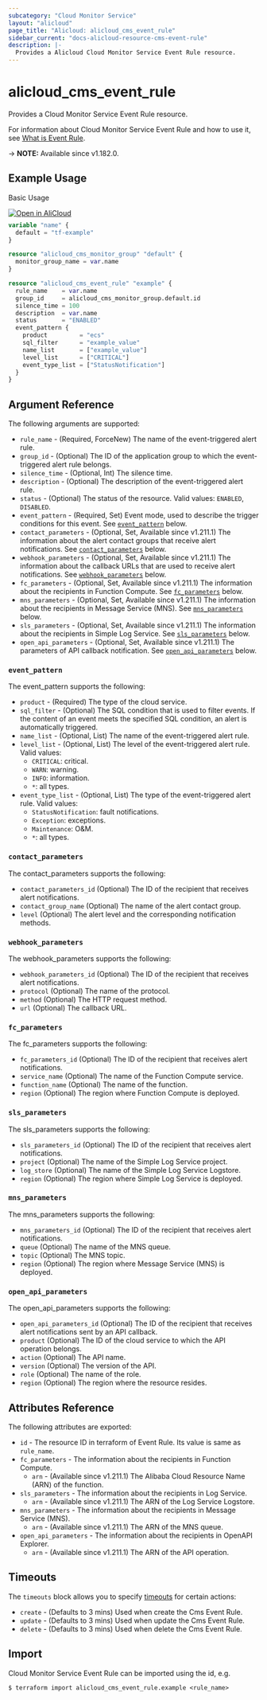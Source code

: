 ```yaml
---
subcategory: "Cloud Monitor Service"
layout: "alicloud"
page_title: "Alicloud: alicloud_cms_event_rule"
sidebar_current: "docs-alicloud-resource-cms-event-rule"
description: |-
  Provides a Alicloud Cloud Monitor Service Event Rule resource.
---
```


# alicloud_cms_event_rule

Provides a Cloud Monitor Service Event Rule resource.

For information about Cloud Monitor Service Event Rule and how to use it, see [What is Event Rule](https://www.alibabacloud.com/help/en/cloudmonitor/latest/puteventrule).

-> **NOTE:** Available since v1.182.0.

## Example Usage

Basic Usage

<div style="display: block;margin-bottom: 40px;"><div class="oics-button" style="float: right;position: absolute;margin-bottom: 10px;">
  <a href="https://api.aliyun.com/api-tools/terraform?resource=alicloud_cms_event_rule&exampleId=0d4c7024-3112-8273-2782-101ae743de50af352f78&activeTab=example&spm=docs.r.cms_event_rule.0.0d4c702431&intl_lang=EN_US" target="_blank">
    <img alt="Open in AliCloud" src="https://img.alicdn.com/imgextra/i1/O1CN01hjjqXv1uYUlY56FyX_!!6000000006049-55-tps-254-36.svg" style="max-height: 44px; max-width: 100%;">
  </a>
</div></div>

```terraform
variable "name" {
  default = "tf-example"
}

resource "alicloud_cms_monitor_group" "default" {
  monitor_group_name = var.name
}

resource "alicloud_cms_event_rule" "example" {
  rule_name    = var.name
  group_id     = alicloud_cms_monitor_group.default.id
  silence_time = 100
  description  = var.name
  status       = "ENABLED"
  event_pattern {
    product         = "ecs"
    sql_filter      = "example_value"
    name_list       = ["example_value"]
    level_list      = ["CRITICAL"]
    event_type_list = ["StatusNotification"]
  }
}
```

## Argument Reference

The following arguments are supported:

* `rule_name` - (Required, ForceNew) The name of the event-triggered alert rule.
* `group_id` - (Optional) The ID of the application group to which the event-triggered alert rule belongs.
* `silence_time` - (Optional, Int) The silence time.
* `description` - (Optional) The description of the event-triggered alert rule.
* `status` - (Optional) The status of the resource. Valid values: `ENABLED`, `DISABLED`.
* `event_pattern` - (Required, Set) Event mode, used to describe the trigger conditions for this event. See [`event_pattern`](#event_pattern) below.
* `contact_parameters` - (Optional, Set, Available since v1.211.1) The information about the alert contact groups that receive alert notifications. See [`contact_parameters`](#contact_parameters) below.
* `webhook_parameters` - (Optional, Set, Available since v1.211.1) The information about the callback URLs that are used to receive alert notifications. See [`webhook_parameters`](#webhook_parameters) below.
* `fc_parameters` - (Optional, Set, Available since v1.211.1) The information about the recipients in Function Compute. See [`fc_parameters`](#fc_parameters) below.
* `mns_parameters` - (Optional, Set, Available since v1.211.1) The information about the recipients in Message Service (MNS). See [`mns_parameters`](#mns_parameters) below.
* `sls_parameters` - (Optional, Set, Available since v1.211.1) The information about the recipients in Simple Log Service. See [`sls_parameters`](#sls_parameters) below.
* `open_api_parameters` - (Optional, Set, Available since v1.211.1) The parameters of API callback notification. See [`open_api_parameters`](#open_api_parameters) below.

### `event_pattern`

The event_pattern supports the following: 

* `product` - (Required) The type of the cloud service.
* `sql_filter` - (Optional) The SQL condition that is used to filter events. If the content of an event meets the specified SQL condition, an alert is automatically triggered.
* `name_list` - (Optional, List) The name of the event-triggered alert rule.
* `level_list` - (Optional, List) The level of the event-triggered alert rule. Valid values:
  - `CRITICAL`: critical.
  - `WARN`: warning.
  - `INFO`: information.
  - `*`: all types.
* `event_type_list` - (Optional, List) The type of the event-triggered alert rule. Valid values:
  - `StatusNotification`: fault notifications.
  - `Exception`: exceptions.
  - `Maintenance`: O&M.
  - `*`: all types.

### `contact_parameters`

The contact_parameters supports the following:

* `contact_parameters_id` (Optional) The ID of the recipient that receives alert notifications.
* `contact_group_name` (Optional) The name of the alert contact group.
* `level` (Optional) The alert level and the corresponding notification methods.

### `webhook_parameters`

The webhook_parameters supports the following:

* `webhook_parameters_id` (Optional) The ID of the recipient that receives alert notifications.
* `protocol` (Optional) The name of the protocol.
* `method` (Optional) The HTTP request method.
* `url` (Optional) The callback URL.

### `fc_parameters`

The fc_parameters supports the following:

* `fc_parameters_id` (Optional) The ID of the recipient that receives alert notifications.
* `service_name` (Optional) The name of the Function Compute service.
* `function_name` (Optional) The name of the function.
* `region` (Optional) The region where Function Compute is deployed.

### `sls_parameters`

The sls_parameters supports the following:

* `sls_parameters_id` (Optional) The ID of the recipient that receives alert notifications.
* `project` (Optional) The name of the Simple Log Service project.
* `log_store` (Optional) The name of the Simple Log Service Logstore.
* `region` (Optional) The region where Simple Log Service is deployed.

### `mns_parameters`

The mns_parameters supports the following:

* `mns_parameters_id` (Optional) The ID of the recipient that receives alert notifications.
* `queue` (Optional) The name of the MNS queue.
* `topic` (Optional) The MNS topic.
* `region` (Optional) The region where Message Service (MNS) is deployed.

### `open_api_parameters`

The open_api_parameters supports the following:

* `open_api_parameters_id` (Optional) The ID of the recipient that receives alert notifications sent by an API callback.
* `product` (Optional) The ID of the cloud service to which the API operation belongs.
* `action` (Optional) The API name.
* `version` (Optional) The version of the API.
* `role` (Optional) The name of the role.
* `region` (Optional) The region where the resource resides.

## Attributes Reference

The following attributes are exported:

* `id` - The resource ID in terraform of Event Rule. Its value is same as `rule_name`.
* `fc_parameters` - The information about the recipients in Function Compute.
  * `arn` - (Available since v1.211.1) The Alibaba Cloud Resource Name (ARN) of the function.
* `sls_parameters` - The information about the recipients in Log Service.
  * `arn` - (Available since v1.211.1) The ARN of the Log Service Logstore.
* `mns_parameters` - The information about the recipients in Message Service (MNS).
  * `arn` - (Available since v1.211.1) The ARN of the MNS queue.
* `open_api_parameters` - The information about the recipients in OpenAPI Explorer.
  * `arn` - (Available since v1.211.1) The ARN of the API operation.

## Timeouts

The `timeouts` block allows you to specify [timeouts](https://www.terraform.io/docs/configuration-0-11/resources.html#timeouts) for certain actions:

* `create` - (Defaults to 3 mins) Used when create the Cms Event Rule.
* `update` - (Defaults to 3 mins) Used when update the Cms Event Rule.
* `delete` - (Defaults to 3 mins) Used when delete the Cms Event Rule.

## Import

Cloud Monitor Service Event Rule can be imported using the id, e.g.

```shell
$ terraform import alicloud_cms_event_rule.example <rule_name>
```
